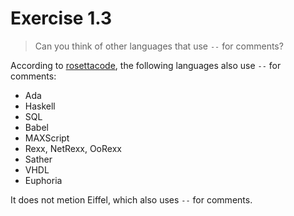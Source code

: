 Exercise 1.3
============

> Can you think of other languages that use
> `--` for comments?

According to [rosettacode](http://rosettacode.org/wiki/Comments),
the following languages also use `--` for comments:

- Ada
- Haskell
- SQL
- Babel
- MAXScript
- Rexx, NetRexx, OoRexx
- Sather
- VHDL
- Euphoria

It does not metion Eiffel, which also uses `--` for comments.
